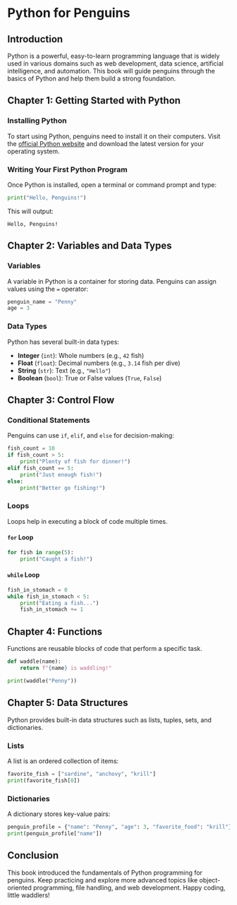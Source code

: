 # Python for Penguins

## Introduction
Python is a powerful, easy-to-learn programming language that is widely used in various domains such as web development, data science, artificial intelligence, and automation. This book will guide penguins through the basics of Python and help them build a strong foundation.

## Chapter 1: Getting Started with Python
### Installing Python
To start using Python, penguins need to install it on their computers. Visit the [official Python website](https://www.python.org/) and download the latest version for your operating system.

### Writing Your First Python Program
Once Python is installed, open a terminal or command prompt and type:
```python
print("Hello, Penguins!")
```
This will output:
```
Hello, Penguins!
```

## Chapter 2: Variables and Data Types
### Variables
A variable in Python is a container for storing data. Penguins can assign values using the `=` operator:
```python
penguin_name = "Penny"
age = 3
```

### Data Types
Python has several built-in data types:
- **Integer** (`int`): Whole numbers (e.g., `42` fish)
- **Float** (`float`): Decimal numbers (e.g., `3.14` fish per dive)
- **String** (`str`): Text (e.g., `"Hello"`)
- **Boolean** (`bool`): True or False values (`True`, `False`)

## Chapter 3: Control Flow
### Conditional Statements
Penguins can use `if`, `elif`, and `else` for decision-making:
```python
fish_count = 10
if fish_count > 5:
    print("Plenty of fish for dinner!")
elif fish_count == 5:
    print("Just enough fish!")
else:
    print("Better go fishing!")
```

### Loops
Loops help in executing a block of code multiple times.
#### `for` Loop
```python
for fish in range(5):
    print("Caught a fish!")
```
#### `while` Loop
```python
fish_in_stomach = 0
while fish_in_stomach < 5:
    print("Eating a fish...")
    fish_in_stomach += 1
```

## Chapter 4: Functions
Functions are reusable blocks of code that perform a specific task.
```python
def waddle(name):
    return f"{name} is waddling!"

print(waddle("Penny"))
```

## Chapter 5: Data Structures
Python provides built-in data structures such as lists, tuples, sets, and dictionaries.
### Lists
A list is an ordered collection of items:
```python
favorite_fish = ["sardine", "anchovy", "krill"]
print(favorite_fish[0])
```

### Dictionaries
A dictionary stores key-value pairs:
```python
penguin_profile = {"name": "Penny", "age": 3, "favorite_food": "krill"}
print(penguin_profile["name"])
```

## Conclusion
This book introduced the fundamentals of Python programming for penguins. Keep practicing and explore more advanced topics like object-oriented programming, file handling, and web development. Happy coding, little waddlers!

